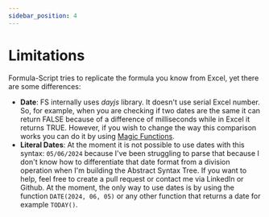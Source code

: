```yaml
---
sidebar_position: 4
---
```

# Limitations
Formula-Script tries to replicate the formula you know from Excel, yet there are some differences:
* **Date**: FS internally uses *dayjs* library. It doesn't use serial Excel number. So, for example, when you are checking if two dates are the same it can return FALSE because of a difference of milliseconds while in Excel it returns TRUE. However, if you wish to change the way this comparison works you can do it by using [Magic Functions](/docs/magic-functions).
* **Literal Dates**: At the moment it is not possible to use dates with this syntax: ```05/06/2024``` because I've been struggling to parse that because I don't know how to differentiate that date format from a division operation when I'm building the Abstract Syntax Tree. If you want to help, feel free to create a pull request or contact me via LinkedIn or Github. At the moment, the only way to use dates is by using the function ```DATE(2024, 06, 05)``` or any other function that returns a date for example ```TODAY()```.